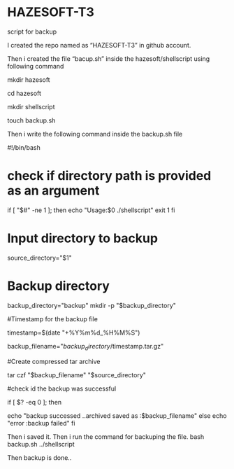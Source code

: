 # HAZESOFT-T3
script for backup

I created the repo named as “HAZESOFT-T3” in github account.

Then i created the file “bacup.sh” inside the hazesoft/shellscript using following command

mkdir hazesoft

cd hazesoft

mkdir shellscript

touch backup.sh

Then i write the following command inside the backup.sh file

#!/bin/bash

# check if directory path is provided as an argument

if [ "$#" -ne 1 ]; then
echo "Usage:$0 ./shellscript"
exit 1
fi

# Input directory to backup

source_directory="$1"

# Backup directory
backup_directory="backup"
mkdir -p "$backup_directory"

#Timestamp for the backup file

timestamp=$(date "+%Y%m%d_%H%M%S")

backup_filename="$backup_directory/$timestamp.tar.gz"

#Create compressed tar archive

tar czf "$backup_filename" "$source_directory"

#check id the backup was successful

if [ $? -eq 0 ]; then 

echo "backup successed ..archived saved as :$backup_filename"
else
echo "error :backup failed"
fi

Then i saved it.
Then i run the command for backuping the file.
bash backup.sh ../shellscript


Then backup is done..

